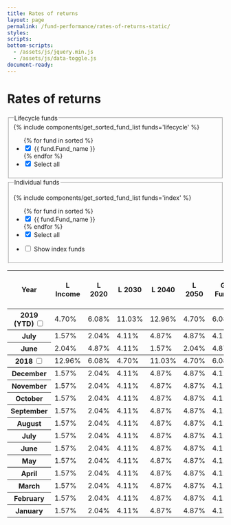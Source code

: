 ```yaml
---
title: Rates of returns
layout: page
permalink: /fund-performance/rates-of-returns-static/
styles:
scripts:
bottom-scripts:
  - /assets/js/jquery.min.js
  - /assets/js/data-toggle.js
document-ready:
---
```


# Rates of returns

<!-- DEMO & PROGRAMMING PURPOSES ONLY -->

<!-- <section class="fund-selection">
  <fieldset class="usa-fieldset-inputs usa-sans lifecycle-funds">
    <legend>Lifecycle funds</legend>
    <ul class="usa-unstyled-list">
      <li>
        <input id="lincome" type="checkbox" name="lifecycle-funds" value="lincome" checked>
        <label for="lincome">L Income</label>
      </li>
      <li>
        <input id="l2020" type="checkbox" name="lifecycle-funds" value="l2020">
        <label for="l2020">L 2020</label>
      </li>
      <li>
        <input id="l2030" type="checkbox" name="lifecycle-funds" value="l2030">
        <label for="l2030">L 2030</label>
      </li>
      <li>
        <input id="l2040" type="checkbox" name="lifecycle-funds" value="l2040">
        <label for="l2040">L 2040</label>
      </li>
      <li>
        <input id="l2050" type="checkbox" name="lifecycle-funds" value="l2050">
        <label for="l2050">L 2050</label>
      </li>
      <li>
        <input id="select-all-lifecycle" type="checkbox" name="lifecycle-funds" value="select-all-lifecycle">
        <label for="select-all-lifecycle">Select all</label>
      </li>
    </ul>
  </fieldset>

  <fieldset class="usa-fieldset-inputs usa-sans individual-funds">
    <legend>Individual funds</legend>
    <ul class="usa-unstyled-list">
      <li>
        <input id="gfund" type="checkbox" name="individual-funds" value="gfund">
        <label for="gfund">G Fund</label>
      </li>
      <li>
        <input id="cfund" type="checkbox" name="individual-funds" value="cfund">
        <label for="cfund">C Fund</label>
      </li>
      <li>
        <input id="ffund" type="checkbox" name="individual-funds" value="ffund">
        <label for="ffund">F Fund</label>
      </li>
      <li>
        <input id="sfund" type="checkbox" name="individual-funds" value="sfund">
        <label for="sfund">S Fund</label>
      </li>
      <li>
        <input id="ifund" type="checkbox" name="individual-funds" value="ifund">
        <label for="ifund">I Fund</label>
      </li>
      <li>
      <input id="select-all-individual" type="checkbox" name="individual-funds" value="select-all-individual">
      <label for="select-all-individual">Select all</label>
      </li>
    </ul>
  </fieldset>
</section> -->

<!-- PROGRAMMED fieldset -->
<section class="fund-selection">
  <fieldset class="usa-fieldset-inputs usa-sans lifecycle-funds">
    <legend>Lifecycle funds</legend>
    {% include components/get_sorted_fund_list funds='lifecycle' %}
    <ul class="usa-unstyled-list">
      {% for fund in sorted %}  
      <li>
        <input id="{{ fund.Fund_name | replace: " ", "\___"}}" type="checkbox" name="rorCB"  checked
              onClick="toggleFund('{{chartName}}', '{{ fund.Fund_name | replace: " ", "\___"}}');">
        <label for="{{ fund.Fund_name | replace: " ", "\___"}}">{{ fund.Fund_name }}</label>
      </li>
      {% endfor %}
      <li>
        <input type="checkbox" name="rorCB" id="Lfunds" checked
              onClick="toggleFund('{{chartName}}', 'Lfunds');">
              <label for="Lfunds">Select all</label>
      </li>
    </ul>
  </fieldset>

<fieldset class="usa-fieldset-inputs usa-sans individual-funds">
  <legend>Individual funds</legend>

  {% include components/get_sorted_fund_list funds='index' %}
  <ul class="usa-unstyled-list">
  <!-- <ul class="usa-unstyled-list flex space-evenly"> -->
    {% for fund in sorted %}    
    <li>
      <input id="{{ fund.Fund_name | replace: " ", "\___"}}" type="checkbox" name="rorCB" checked
            onClick="toggleFund('{{chartName}}', '{{ fund.Fund_name | replace: " ", "\___"}}');">
      <label for="{{ fund.Fund_name | replace: " ", "\___"}}">{{ fund.Fund_name }}</label>
    </li>
    {% endfor %}
    <li>
      <input id="InvFunds" type="checkbox" name="rorCB" checked
            onClick="toggleFund('{{chartName}}', 'InvFunds');">
      <label for="InvFunds">Select all</label>
    </li>
  </ul>
  <ul class="usa-unstyled-list index-funds">
  <li>
    <input id="show-index-funds" type="checkbox" name="index-funds" value="">
    <label for="show-index-funds">Show <span data-term="Index Fund" class="js-glossary-toggle term term-end">index funds</span></label>
  </li>
  </ul>
</fieldset>
</section>

<!-- TABLE -->
<div class="usa-grid-full usa-layout-docs-main_content">
<div class="usa-width-one-whole">
<section class="share-price-table">
<div class="table-side-scroll">
<table>
<colgroup>
<col class="column-width">
</colgroup>
<thead>
<tr>
	<th scope="col">Year</th>
	<th scope="col" class="border-l-fund">L Income</th>
  <th scope="col" class="border-l-fund">L 2020</th>
  <th scope="col" class="border-l-fund">L 2030</th>
  <th scope="col" class="border-l-fund">L 2040</th>
  <th scope="col" class="border-l-fund">L 2050</th>
  <th scope="col" class="border-g-fund">G Fund</th>
  <th scope="col" class="border-f-fund">F Fund</th>
  <th scope="col" class="border-index-f">U.S. Agg Bond Index</th>
  <th scope="col" class="border-c-fund">C Fund</th>
  <th scope="col" class="border-index-c">S&P 500 Index</th>
  <th scope="col" class="border-s-fund">S Fund</th>
  <th scope="col" class="border-index-s">DJ U.S. Completion TSM Index</th>
  <th scope="col" class="border-i-fund">I Fund</th>
  <th scope="col" class="border-index-i">EAFE Index</th>
</tr>
</thead>
<tbody>
  <tbody class="annual-returns">
  	<tr>
  		<th scope="row">
  			<label for="year_2019">2019 (YTD)</label>
  			<input type="checkbox" name="year_2019" id="year_2019" data-toggle="toggle">
  		</th>
      <td>4.70%</td>
      <td>6.08%</td>
      <td>11.03%</td>
      <td>12.96%</td>
      <td>4.70%</td>
      <td>6.08%</td>
      <td>11.03%</td>
      <td>12.96%</td>
      <td>4.70%</td>
      <td>6.08%</td>
      <td>11.03%</td>
      <td>12.96%</td>
      <td>4.70%</td>
      <td>6.08%</td>
  	</tr>
  </tbody>
  <tbody class="monthly-returns hide">
  	<tr>
  		<th scope="row">July</th>
  		<td>1.57%</td>
  		<td>2.04%</td>
  		<td>4.11%</td>
  		<td>4.87%</td>
      <td>4.87%</td>
      <td>4.11%</td>
  		<td>1.57%</td>
  		<td>2.04%</td>
      <td>2.04%</td>
  		<td>4.11%</td>
  		<td>4.87%</td>
      <td>4.87%</td>
      <td>4.11%</td>
      <td>2.04%</td>
  	</tr>
  	<tr>
  		<th scope="row">June</th>
      <td>2.04%</td>
      <td>4.87%</td>
      <td>4.11%</td>
  		<td>1.57%</td>
  		<td>2.04%</td>
      <td>4.87%</td>
      <td>4.11%</td>
  		<td>1.57%</td>
  		<td>2.04%</td>
      <td>2.04%</td>
  		<td>4.11%</td>
  		<td>4.87%</td>
      <td>4.87%</td>
      <td>4.11%</td>
  	</tr>
  </tbody>
  <tbody class="annual-returns">
  	<tr>
  		<th scope="row">
  			<label for="year_2018">2018</label>
  			<input type="checkbox" name="year_2018" id="year_2018" data-toggle="toggle">
  		</th>
      <td>12.96%</td>
      <td>6.08%</td>
      <td>4.70%</td>
      <td>11.03%</td>
      <td>4.70%</td>
      <td>6.08%</td>
      <td>11.03%</td>
      <td>12.96%</td>
      <td>4.70%</td>
      <td>6.08%</td>
      <td>11.03%</td>
      <td>12.96%</td>
      <td>4.70%</td>
      <td>6.08%</td>
  	</tr>
  </tbody>
  <tbody class="monthly-returns hide">
  	<tr>
  		<th scope="row">December</th>
      <td>1.57%</td>
  		<td>2.04%</td>
  		<td>4.11%</td>
  		<td>4.87%</td>
      <td>4.87%</td>
      <td>4.11%</td>
  		<td>1.57%</td>
  		<td>2.04%</td>
      <td>2.04%</td>
  		<td>4.11%</td>
  		<td>4.87%</td>
      <td>4.87%</td>
      <td>4.11%</td>
      <td>2.04%</td>
  	</tr>
  	<tr>
  		<th scope="row">November</th>
  		<td>1.57%</td>
  		<td>2.04%</td>
  		<td>4.11%</td>
  		<td>4.87%</td>
      <td>4.87%</td>
      <td>4.11%</td>
  		<td>1.57%</td>
  		<td>2.04%</td>
      <td>2.04%</td>
  		<td>4.11%</td>
  		<td>4.87%</td>
      <td>4.87%</td>
      <td>4.11%</td>
      <td>2.04%</td>
  	</tr>
    <tr>
  		<th scope="row">October</th>
  		<td>1.57%</td>
  		<td>2.04%</td>
  		<td>4.11%</td>
  		<td>4.87%</td>
      <td>4.87%</td>
      <td>4.11%</td>
  		<td>1.57%</td>
  		<td>2.04%</td>
      <td>2.04%</td>
  		<td>4.11%</td>
  		<td>4.87%</td>
      <td>4.87%</td>
      <td>4.11%</td>
      <td>2.04%</td>
  	</tr>
  	<tr>
  		<th scope="row">September</th>
  		<td>1.57%</td>
  		<td>2.04%</td>
  		<td>4.11%</td>
  		<td>4.87%</td>
      <td>4.87%</td>
      <td>4.11%</td>
  		<td>1.57%</td>
  		<td>2.04%</td>
      <td>2.04%</td>
  		<td>4.11%</td>
  		<td>4.87%</td>
      <td>4.87%</td>
      <td>4.11%</td>
      <td>2.04%</td>
  	</tr>
  	<tr>
  		<th scope="row">August</th>
  		<td>1.57%</td>
  		<td>2.04%</td>
  		<td>4.11%</td>
  		<td>4.87%</td>
      <td>4.87%</td>
      <td>4.11%</td>
  		<td>1.57%</td>
  		<td>2.04%</td>
      <td>2.04%</td>
  		<td>4.11%</td>
  		<td>4.87%</td>
      <td>4.87%</td>
      <td>4.11%</td>
      <td>2.04%</td>
  	</tr>
    <tr>
  		<th scope="row">July</th>
  		<td>1.57%</td>
  		<td>2.04%</td>
  		<td>4.11%</td>
  		<td>4.87%</td>
      <td>4.87%</td>
      <td>4.11%</td>
  		<td>1.57%</td>
  		<td>2.04%</td>
      <td>2.04%</td>
  		<td>4.11%</td>
  		<td>4.87%</td>
      <td>4.87%</td>
      <td>4.11%</td>
      <td>2.04%</td>
  	</tr>
  	<tr>
  		<th scope="row">June</th>
  		<td>1.57%</td>
  		<td>2.04%</td>
  		<td>4.11%</td>
  		<td>4.87%</td>
      <td>4.87%</td>
      <td>4.11%</td>
  		<td>1.57%</td>
  		<td>2.04%</td>
      <td>2.04%</td>
  		<td>4.11%</td>
  		<td>4.87%</td>
      <td>4.87%</td>
      <td>4.11%</td>
      <td>2.04%</td>
  	</tr>
    <tr>
  		<th scope="row">May</th>
  		<td>1.57%</td>
  		<td>2.04%</td>
  		<td>4.11%</td>
  		<td>4.87%</td>
      <td>4.87%</td>
      <td>4.11%</td>
  		<td>1.57%</td>
  		<td>2.04%</td>
      <td>2.04%</td>
  		<td>4.11%</td>
  		<td>4.87%</td>
      <td>4.87%</td>
      <td>4.11%</td>
      <td>2.04%</td>
  	</tr>
  	<tr>
  		<th scope="row">April</th>
  		<td>1.57%</td>
  		<td>2.04%</td>
  		<td>4.11%</td>
  		<td>4.87%</td>
      <td>4.87%</td>
      <td>4.11%</td>
  		<td>1.57%</td>
  		<td>2.04%</td>
      <td>2.04%</td>
  		<td>4.11%</td>
  		<td>4.87%</td>
      <td>4.87%</td>
      <td>4.11%</td>
      <td>2.04%</td>
  	</tr>
  	<tr>
  		<th scope="row">March</th>
  		<td>1.57%</td>
  		<td>2.04%</td>
  		<td>4.11%</td>
  		<td>4.87%</td>
      <td>4.87%</td>
      <td>4.11%</td>
  		<td>1.57%</td>
  		<td>2.04%</td>
      <td>2.04%</td>
  		<td>4.11%</td>
  		<td>4.87%</td>
      <td>4.87%</td>
      <td>4.11%</td>
      <td>2.04%</td>
    </tr>
    <tr>
  		<th scope="row">February</th>
  		<td>1.57%</td>
  		<td>2.04%</td>
  		<td>4.11%</td>
  		<td>4.87%</td>
      <td>4.87%</td>
      <td>4.11%</td>
  		<td>1.57%</td>
  		<td>2.04%</td>
      <td>2.04%</td>
  		<td>4.11%</td>
  		<td>4.87%</td>
      <td>4.87%</td>
      <td>4.11%</td>
      <td>2.04%</td>
  	</tr>
  	<tr>
  		<th scope="row">January</th>
  		<td>1.57%</td>
  		<td>2.04%</td>
  		<td>4.11%</td>
  		<td>4.87%</td>
      <td>4.87%</td>
      <td>4.11%</td>
  		<td>1.57%</td>
  		<td>2.04%</td>
      <td>2.04%</td>
  		<td>4.11%</td>
  		<td>4.87%</td>
      <td>4.87%</td>
      <td>4.11%</td>
      <td>2.04%</td>
  	</tr>
  </tbody>
</tbody>
</table>
</div>
</section>
</div> <!-- END div.usa-width-one-whole -->
</div> <!-- END div.usa-grid-full -->
